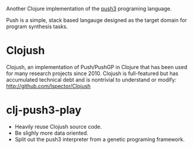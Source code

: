 Another Clojure implementation of the [push3](https://faculty.hampshire.edu/lspector/push3-description.html) programing language. 

Push is a simple, stack based langauge designed as the target domain for program synthesis tasks. 

# Clojush

Clojush, an implementation of Push/PushGP in Clojure that has been used for many research projects since 2010. Clojush is full-featured but has accumulated technical debt and is nontrivial to understand or modify: http://github.com/lspector/Clojush

# clj-push3-play

- Heavily reuse Clojush source code. 
- Be slighly more data oriented.
- Split out the push3 interpreter from a genetic programing framework.

